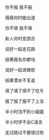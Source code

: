 你不报 我不报

薇薇何时能出道

你不填 我不填

新人何时变部员

说好一起走花路

结果报名你都咕

说好一起进微软

结果潜水不复返

填了填了填不了吃亏

报了报了报不了上当

半小时泡不到小姐姐

半小时学不会C语言

走过路过不要错过啦